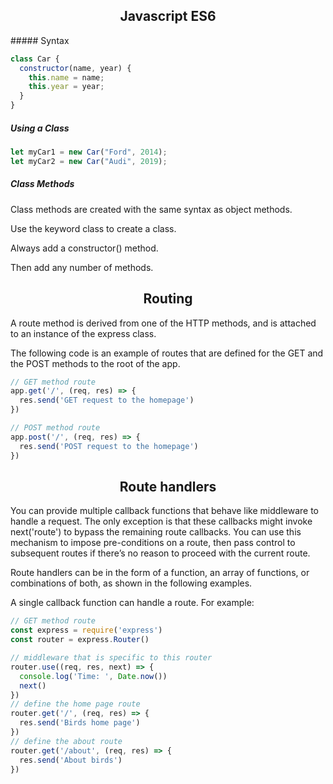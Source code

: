 <h2 align="center">Javascript ES6</h2>
##### Syntax


```javascript
class Car {
  constructor(name, year) {
    this.name = name;
    this.year = year;
  }
}
```

##### Using a Class

```javascript
let myCar1 = new Car("Ford", 2014);
let myCar2 = new Car("Audi", 2019);


```

##### Class Methods
Class methods are created with the same syntax as object methods.

Use the keyword class to create a class.

Always add a constructor() method.

Then add any number of methods.



<h2 align="center">Routing</h2>

A route method is derived from one of the HTTP methods, and is attached to an instance of the express class.

The following code is an example of routes that are defined for the GET and the POST methods to the root of the app.

```javascript
// GET method route
app.get('/', (req, res) => {
  res.send('GET request to the homepage')
})

// POST method route
app.post('/', (req, res) => {
  res.send('POST request to the homepage')
})


```

<h2 align="center">Route handlers</h2>

You can provide multiple callback functions that behave like middleware to handle a request. The only exception is that these callbacks might invoke next('route') to bypass the remaining route callbacks. You can use this mechanism to impose pre-conditions on a route, then pass control to subsequent routes if there’s no reason to proceed with the current route.

Route handlers can be in the form of a function, an array of functions, or combinations of both, as shown in the following examples.

A single callback function can handle a route. For example:

```javascript
// GET method route
const express = require('express')
const router = express.Router()

// middleware that is specific to this router
router.use((req, res, next) => {
  console.log('Time: ', Date.now())
  next()
})
// define the home page route
router.get('/', (req, res) => {
  res.send('Birds home page')
})
// define the about route
router.get('/about', (req, res) => {
  res.send('About birds')
})



```
